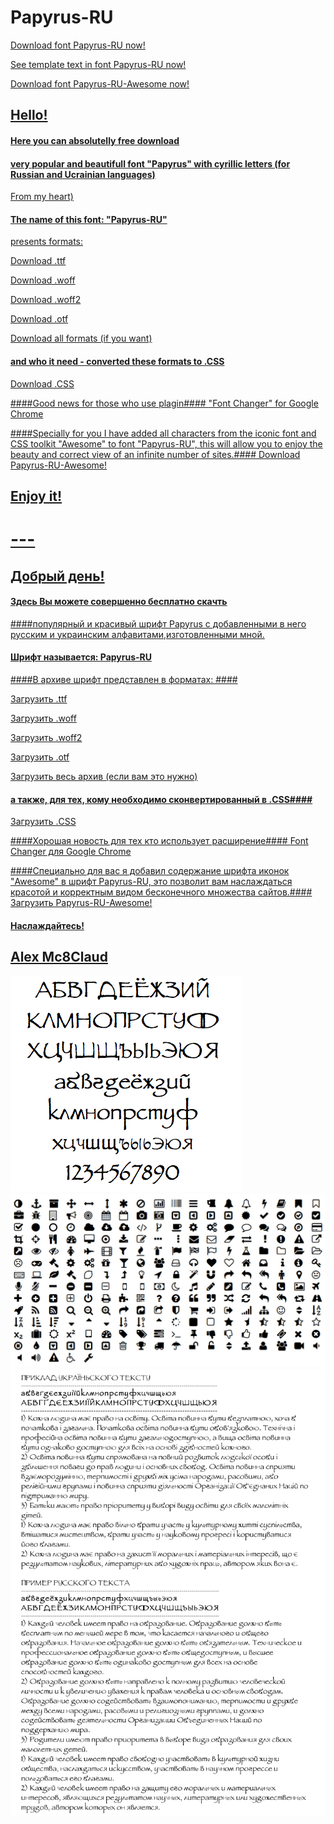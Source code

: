 # Papyrus-RU
<a href= "https://github.com/Mc8Claud/Papirus-RU/blob/master/fonts/Papyrus-RU.zip?raw=true">Download font Papyrus-RU now! 

<a href= "https://github.com/Mc8Claud/Papirus-RU/blob/master/images/texts.pdf?raw=true">See template text in font Papyrus-RU now! 

<a href= "https://github.com/Mc8Claud/Papirus-RU/blob/master/fonts/Papyrus-RU-Awesome.ttf.zip?raw=true">Download font Papyrus-RU-Awesome now! 

## Hello!
#### Here you can absolutelly free download
#### very popular and beautifull font  "Papyrus" with cyrillic letters (for Russian and Ucrainian languages) ####
From my heart)
#### The name of this font: "Papyrus-RU"
presents formats:

<a href= "https://github.com/Mc8Claud/Papirus-RU/blob/master/fonts/Papyrus-RU.zip?raw=true">Download .ttf 

<a href= "https://github.com/Mc8Claud/Papirus-RU/blob/master/fonts/Papyrus-RU.woff.zip?raw=true">Download .woff

<a href= "https://github.com/Mc8Claud/Papirus-RU/blob/master/fonts/Papyrus-RU.woff2.zip?raw=true">Download .woff2

<a href= "https://github.com/Mc8Claud/Papirus-RU/blob/master/fonts/Papyrus-RU.otf.zip?raw=true">Download .otf

<a href= "https://github.com/Mc8Claud/Papirus-RU/blob/master/fonts/Papyrus-RU-full.zip?raw=true">Download all formats (if you want)

#### and who it need - converted these formats to .CSS
 

<a href= "https://github.com/Mc8Claud/Papirus-RU/blob/master/css/fonts/Papyrus-RU-Regular-in-CSS.zip?raw=true">Download .CSS

####Good news for those who use plagin####
<a href="https://chrome.google.com/webstore/detail/font-changer-with-google/jgjhhoglgjdklldfgoffdiaceffijeke">"Font Changer" for Google Chrome

####Specially for you I have added all characters from the iconic font and CSS toolkit "Awesome" to font "Papyrus-RU", this will allow you to enjoy the beauty and correct view of an infinite number of sites.####
<a href= "https://github.com/Mc8Claud/Papirus-RU/blob/master/fonts/Papyrus-RU-Awesome.ttf.zip?raw=true">Download Papyrus-RU-Awesome! 



## Enjoy it!
# ---
## Добрый день! 
 
#### Здесь Вы можете совершенно бесплатно скачть 
####популярный и красивый шрифт Papyrus с добавленными в него русским и украинским алфавитами,изготовленными мной. 
#### Шрифт называется: Papyrus-RU
####В архиве шрифт представлен в форматах: ####

<a href= "https://github.com/Mc8Claud/Papirus-RU/blob/master/fonts/Papyrus-RU.zip?raw=true">Загрузить .ttf 

<a href= "https://github.com/Mc8Claud/Papirus-RU/blob/master/fonts/Papyrus-RU.woff.zip?raw=true">Загрузить .woff

<a href= "https://github.com/Mc8Claud/Papirus-RU/blob/master/fonts/Papyrus-RU.woff2.zip?raw=true">Загрузить .woff2

<a href= "https://github.com/Mc8Claud/Papirus-RU/blob/master/fonts/Papyrus-RU.otf.zip?raw=true">Загрузить .otf

<a href= "https://github.com/Mc8Claud/Papirus-RU/blob/master/fonts/Papyrus-RU-full.zip?raw=true">Загрузить весь архив (если вам это нужно)

#### а также, для тех, кому необходимо сконвертированный в  .CSS####

<a href= "https://github.com/Mc8Claud/Papirus-RU/blob/master/css/fonts/Papyrus-RU-Regular-in-CSS.zip?raw=true">Загрузить  .CSS
 
####Хорошая новость для тех кто использует расширение####
 <a href="https://chrome.google.com/webstore/detail/font-changer-with-google/jgjhhoglgjdklldfgoffdiaceffijeke">Font Changer для Google Chrome

####Специально для вас я добавил содержание  шрифта иконок "Awesome" в шрифт Papyrus-RU, это позволит вам наслаждаться красотой и корректным видом бесконечного множества сайтов.####
<a href= "https://github.com/Mc8Claud/Papirus-RU/blob/master/fonts/Papyrus-RU-Awesome.ttf.zip?raw=true">Загрузить Papyrus-RU-Awesome! 

#### Наслаждайтесь!



## <a href="https://github.com/Mc8Claud/Papirus-RU">Alex Mc8Claud

<img src="https://github.com/Mc8Claud/Papirus-RU/blob/master/images/Papyrus-RU.png"/>
<img src="https://github.com/Mc8Claud/Papirus-RU/blob/master/images/font-awesome.jpg"/>
<img src="https://github.com/Mc8Claud/Papirus-RU/blob/master/images/texts.jpg"/>
